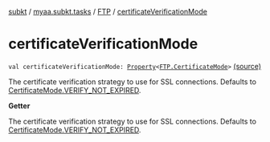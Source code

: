 [subkt](../../index.md) / [myaa.subkt.tasks](../index.md) / [FTP](index.md) / [certificateVerificationMode](./certificate-verification-mode.md)

# certificateVerificationMode

`val certificateVerificationMode: `[`Property`](https://docs.gradle.org/current/javadoc/org/gradle/api/provider/Property.html)`<`[`FTP.CertificateMode`](-certificate-mode/index.md)`>` [(source)](https://github.com/Myaamori/SubKt/blob/0.1.12/src/main/kotlin/myaa/subkt/tasks/tasks.kt#L1807)

The certificate verification strategy to use for SSL connections.
Defaults to [CertificateMode.VERIFY_NOT_EXPIRED](-certificate-mode/-v-e-r-i-f-y_-n-o-t_-e-x-p-i-r-e-d.md).

**Getter**

The certificate verification strategy to use for SSL connections.
Defaults to [CertificateMode.VERIFY_NOT_EXPIRED](-certificate-mode/-v-e-r-i-f-y_-n-o-t_-e-x-p-i-r-e-d.md).

